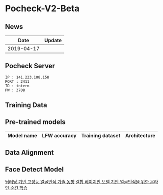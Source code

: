 # Pocheck-V2-Beta

## News
| Date     | Update |
|----------|--------|
| 2019-04-17 | 
 
## Pocheck Server
```
IP : 141.223.108.158
PORT : 2411
ID : intern
PW : 3708
```

## Training Data

## Pre-trained models
| Model name      | LFW accuracy | Training dataset | Architecture |
|-----------------|--------------|------------------|-------------|

## Data Alignment

## Face Detect Model
[딥러닝 기반 고성능 얼굴인식 기술 동향](https://ettrends.etri.re.kr/ettrends/172/0905172005/33-4_43-53.pdf)
[결합 베이지안 모델 기반 얼굴인식을 위한 온라인 순간
학습](https://bi.snu.ac.kr/Publications/Conferences/Domestic/KIISE2015W_KwakHN.pdf)
